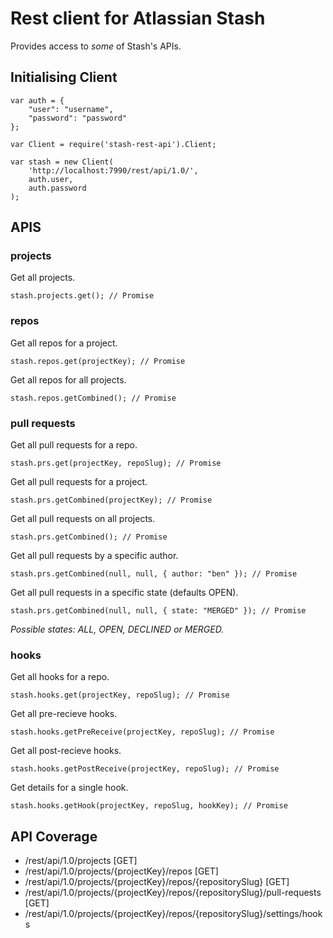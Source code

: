 
# Rest client for Atlassian Stash

Provides access to *some* of Stash's APIs.

## Initialising Client

```
var auth = {
    "user": "username",
    "password": "password"
};

var Client = require('stash-rest-api').Client;

var stash = new Client(
    'http://localhost:7990/rest/api/1.0/',
    auth.user,
    auth.password
);
```

## APIS

### projects

Get all projects.

```
stash.projects.get(); // Promise
```

### repos

Get all repos for a project.

```
stash.repos.get(projectKey); // Promise
```

Get all repos for all projects.

```
stash.repos.getCombined(); // Promise
```

### pull requests

Get all pull requests for a repo.

```
stash.prs.get(projectKey, repoSlug); // Promise
```

Get all pull requests for a project.

```
stash.prs.getCombined(projectKey); // Promise
```

Get all pull requests on all projects.

```
stash.prs.getCombined(); // Promise
```

Get all pull requests by a specific author.

```
stash.prs.getCombined(null, null, { author: "ben" }); // Promise
```

Get all pull requests in a specific state (defaults OPEN).

```
stash.prs.getCombined(null, null, { state: "MERGED" }); // Promise
```

*Possible states: ALL, OPEN, DECLINED or MERGED.*

### hooks

Get all hooks for a repo.

```
stash.hooks.get(projectKey, repoSlug); // Promise
```

Get all pre-recieve hooks.

```
stash.hooks.getPreReceive(projectKey, repoSlug); // Promise
```

Get all post-recieve hooks.

```
stash.hooks.getPostReceive(projectKey, repoSlug); // Promise
```

Get details for a single hook.

```
stash.hooks.getHook(projectKey, repoSlug, hookKey); // Promise
```

## API Coverage

 - /rest/api/1.0/projects [GET]
 - /rest/api/1.0/projects/{projectKey}/repos [GET]
 - /rest/api/1.0/projects/{projectKey}/repos/{repositorySlug} [GET]
 - /rest/api/1.0/projects/{projectKey}/repos/{repositorySlug}/pull-requests [GET]
 - /rest/api/1.0/projects/{projectKey}/repos/{repositorySlug}/settings/hooks

